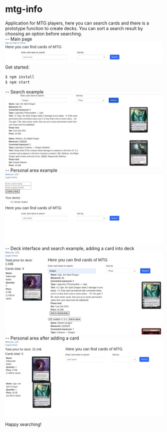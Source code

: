 # mtg-info
Application for MTG players, here you can search cards and there is a prototype function to create decks.
You can sort a search result by choosing an option before searching.
<br>
-- Main page
![main](https://github.com/Firajest/mtg-info/blob/master/readme-assets/1.jpg)
<br>
Get started:
```sh
$ npm install 
$ npm start 
```
-- Search example
![main](https://github.com/Firajest/mtg-info/blob/master/readme-assets/2.jpg)
<br>
-- Personal area example
![main](https://github.com/Firajest/mtg-info/blob/master/readme-assets/3.jpg)
<br>
-- Deck interface and search example, adding a card into deck
![main](https://github.com/Firajest/mtg-info/blob/master/readme-assets/4.jpg)
<br>
-- Personal area after adding a card
![main](https://github.com/Firajest/mtg-info/blob/master/readme-assets/5.jpg)

Happy searching!
